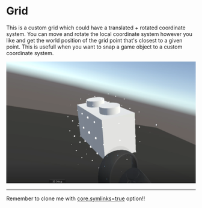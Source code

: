 # Grid

This is a custom grid which could have a translated + rotated coordinate system. You can move and rotate the local coordinate system however you like and get the world position of the grid point that's closest to a given point. This is usefull when you want to snap a game object to a custom coordinate system.

![](Docs/grid.png)

---

Remember to clone me with [core.symlinks=true](https://github.com/git-for-windows/git/wiki/Symbolic-Links) option!!